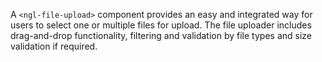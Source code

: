 A `<ngl-file-upload>` component provides an easy and integrated way for users to select one or multiple files for upload. The file uploader includes drag-and-drop functionality, filtering and validation by file types and size validation if required.
